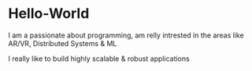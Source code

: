 # Hello-World

I am a passionate about programming, am relly 
intrested in the areas like AR/VR, Distributed Systems & ML

I really like to build highly scalable & robust applications
